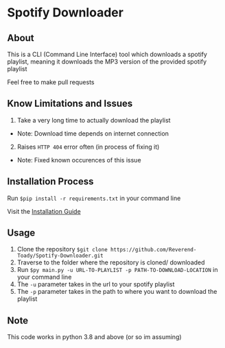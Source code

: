 # Spotify Downloader

## About 


This is a CLI (Command Line Interface) tool which downloads a spotify playlist,
meaning it downloads the MP3 version of the provided spotify playlist

Feel free to make pull requests


## Know Limitations and Issues


1. Take a very long time to actually download the playlist
- Note: Download time depends on internet connection

2. Raises `HTTP 404` error often (in process of fixing it)
- Note: Fixed known occurences of this issue


## Installation Process


Run `$pip install -r requirements.txt` in your command line


Visit the [Installation Guide](https://github.com/Reverend-Toady/Spotify-Downloader/blob/main/INSTALLATION.md) 


## Usage


1. Clone the repository `$git clone https://github.com/Reverend-Toady/Spotify-Downloader.git`
2. Traverse to the folder where the repository is cloned/ downloaded
3. Run `$py main.py -u URL-TO-PLAYLIST -p PATH-TO-DOWNLOAD-LOCATION` in your command line
4. The `-u` parameter takes in the url to your spotify playlist
5. The `-p` parameter takes in the path to where you want to download the playlist


## Note


This code works in python 3.8 and above (or so im assuming)
